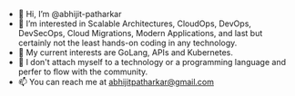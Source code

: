 - 👋 Hi, I’m @abhijit-patharkar
- 👀 I’m interested in Scalable Architectures, CloudOps, DevOps, DevSecOps, Cloud Migrations, Modern Applications, and last but certainly not the least hands-on coding in any technology.
- 🌱 My current interests are GoLang, APIs and Kubernetes.
- 🌱 I don't attach myself to a technology or a programming language and perfer to flow with the community.
- 📫 You can reach me at abhijitpatharkar@gmail.com
